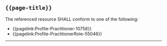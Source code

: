 ## <code>{{page-title}}</code>

The referenced resource SHALL conform to one of the following:

- {{pagelink:Profile-Practitioner-10758}}
- {{pagelink:Profile-PractitionerRole-55046}}

---
